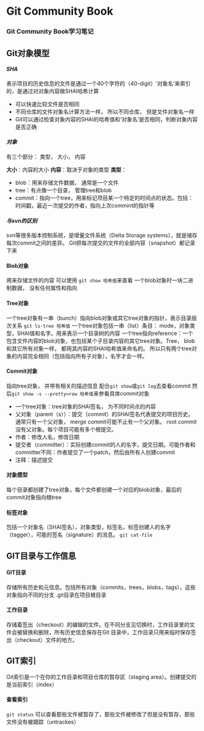 # Git Community Book
### Git Community Book学习笔记

## Git对象模型
#### *SHA*
表示项目的历史信息的文件是通过一个40个字符的（40-digit）‘对象名’来索引的，是通过对对象内容做SHAI哈希计算

* 可以快速比较文件是否相同
* 不同仓库的文件对象名计算方法一样， 所以不同仓库， 但是文件对象名一样
* Git可以通过检查对象内容的SHAI的哈希值和‘对象名’是否相同，判断对象内容是否正确 

#### *对象*
有三个部分： 类型， 大小， 内容

__大小__：内容的大小
__内容__：取决于对象的类型
__类型__：

* blob：用来存储文件数据， 通常是一个文件
* tree：有点像一个目录， 管理tree和blob
* commit：指向一个tree，用来标记项目某一个特定的时间点的状态。包括：时间戳，最近一次提交的作者，指向上次commint的指针等

#### *与svn的区别*
svn等很多版本控制系统，是增量文件系统（Delta Storage systems），就是储存每次commit之间的差异。
Git把每次提交的文件的全部内容（snapshot）都记录下来

#### Blob对象
用来存储文件的内容
可以使用 `git show 哈希值`来查看
一个blob对象时一块二进制数据， 没有任何属性和指向

#### Tree对象
一个tree对象有一串（bunch）指向blob对象或其它tree对象的指针，表示目录层次关系
`git ls-tree 哈希值`
一个tree对象包括一串（list）条目： mode，对象类型，SHAI值和名字。用来表示一个目录树的内容
一个tree指向reference：一个包含文件内容的blob对象，也包括某个子目录内容的其它tree对象。Tree， blob和其它所有对象一样， 都用其内容的SHAI哈希值来命名的。
所以只有两个tree对象的内容完全相同（包括指向所有子对象），名字才会一样。

#### Commit对象
指向tree对象， 并带有相关的描述信息
配合`git show`或`git log`去查看commit
然后`git show -s --pretty=raw 哈希值`来参看具体commit对象

* 一个tree对象：tree对象的SHAI签名， 为不同时间点的内容
* 父对象（parent（s））：提交（commit）的SHAI签名代表提交的项目历史。通常只有一个父对象， merge commit可能不止有一个父对象。 root commit没有父对象。每个项目可能有多个根提交。
* 作者：修改人名，修改日期 
* 提交者（committer）：实际创建commit的人的名字，提交日期。可能作者和committer不同：作者提交了一个patch，然后由所有人创建commit
* 注释：描述提交

#### 对象模型
每个目录都创建了tree对象，每个文件都创建一个对应的blob对象，最后的commit对象指向根tree

#### 标签对象
包括一个对象名（SHAI签名），对象类型，标签名，标签创建人的名字（tagger），可能的签名（signature）的消息。
`git cat-file`

## GIT目录与工作信息
#### GIT目录
存储所有历史和元信息。包括所有对象（commits，trees，blobs，tags），这些对象指向不同的分支
.git目录在项目根目录

#### 工作目录
存储着签出（checkout）的编辑的文件。在不同分支见切换时，工作目录里的文件会被替换和删除，所有历史信息保存在Git 目录中，工作目录只用来临时保存签出（checkout）文件的地方。

## GIT索引
Git索引是一个在你的工作目录和项目仓库的暂存区（staging area）。创建提交的是当前索引（index）
#### 查看索引
`git status`
可以查看那些文件被暂存了，那些文件被修改了但是没有暂存，那些文件没有被跟踪（untrackes）









